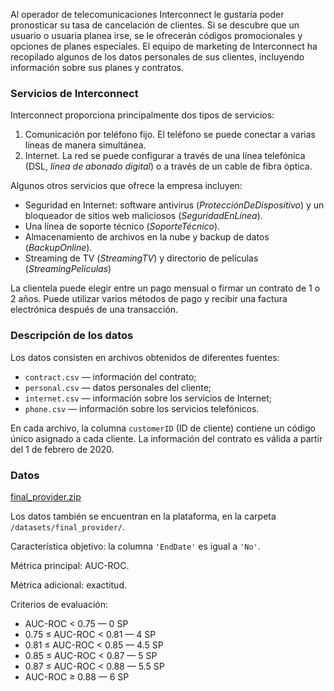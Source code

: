 Al operador de telecomunicaciones Interconnect le gustaría poder pronosticar su tasa de cancelación de clientes. Si se descubre que un usuario o usuaria planea irse, se le ofrecerán códigos promocionales y opciones de planes especiales. El equipo de marketing de Interconnect ha recopilado algunos de los datos personales de sus clientes, incluyendo información sobre sus planes y contratos.

### Servicios de Interconnect

Interconnect proporciona principalmente dos tipos de servicios:

1. Comunicación por teléfono fijo. El teléfono se puede conectar a varias líneas de manera simultánea.
2. Internet. La red se puede configurar a través de una línea telefónica (DSL, *línea de abonado digital*) o a través de un cable de fibra óptica.

Algunos otros servicios que ofrece la empresa incluyen:

- Seguridad en Internet: software antivirus (*ProtecciónDeDispositivo*) y un bloqueador de sitios web maliciosos (*SeguridadEnLínea*).
- Una línea de soporte técnico (*SoporteTécnico*).
- Almacenamiento de archivos en la nube y backup de datos (*BackupOnline*).
- Streaming de TV (*StreamingTV*) y directorio de películas (*StreamingPelículas*)

La clientela puede elegir entre un pago mensual o firmar un contrato de 1 o 2 años. Puede utilizar varios métodos de pago y recibir una factura electrónica después de una transacción.

### Descripción de los datos

Los datos consisten en archivos obtenidos de diferentes fuentes:

- `contract.csv` — información del contrato;
- `personal.csv` — datos personales del cliente;
- `internet.csv` — información sobre los servicios de Internet;
- `phone.csv` — información sobre los servicios telefónicos.

En cada archivo, la columna `customerID` (ID de cliente) contiene un código único asignado a cada cliente. La información del contrato es válida a partir del 1 de febrero de 2020.

### Datos

[final_provider.zip](https://s3-us-west-2.amazonaws.com/secure.notion-static.com/94210e31-fd3d-451b-a350-4a8476756413/final_provider.zip)

Los datos también se encuentran en la plataforma, en la carpeta `/datasets/final_provider/`.

Característica objetivo: la columna `'EndDate'` es igual a `'No'`.

Métrica principal: AUC-ROC.

Métrica adicional: exactitud.

Criterios de evaluación:

- AUC-ROC < 0.75 — 0 SP
- 0.75 ≤ AUC-ROC < 0.81 — 4 SP
- 0.81 ≤ AUC-ROC < 0.85 — 4.5 SP
- 0.85 ≤ AUC-ROC < 0.87 — 5 SP
- 0.87 ≤ AUC-ROC < 0.88 — 5.5 SP
- AUC-ROC ≥ 0.88 — 6 SP